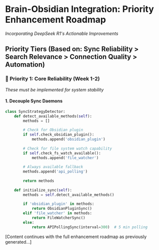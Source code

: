 # Brain-Obsidian Integration: Priority Enhancement Roadmap
*Incorporating DeepSeek R1's Actionable Improvements*

## Priority Tiers (Based on: Sync Reliability > Search Relevance > Connection Quality > Automation)

### 🔴 Priority 1: Core Reliability (Week 1-2)
*These must be implemented for system stability*

#### 1. Decouple Sync Daemons
```python
class SyncStrategyDetector:
    def detect_available_methods(self):
        methods = []
        
        # Check for Obsidian plugin
        if self.check_obsidian_plugin():
            methods.append('obsidian_plugin')
        
        # Check for file system watch capability
        if self.check_fs_watch_available():
            methods.append('file_watcher')
        
        # Always available fallback
        methods.append('api_polling')
        
        return methods
    
    def initialize_sync(self):
        methods = self.detect_available_methods()
        
        if 'obsidian_plugin' in methods:
            return ObsidianPluginSync()
        elif 'file_watcher' in methods:
            return FileWatcherSync()
        else:
            return APIPollingSync(interval=300)  # 5 min polling
```

[Content continues with the full enhancement roadmap as previously generated...]

